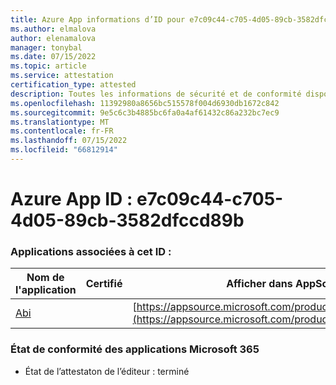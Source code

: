 ```yaml
---
title: Azure App informations d’ID pour e7c09c44-c705-4d05-89cb-3582dfccd89b
ms.author: elmalova
author: elenamalova
manager: tonybal
ms.date: 07/15/2022
ms.topic: article
ms.service: attestation
certification_type: attested
description: Toutes les informations de sécurité et de conformité disponibles pour e7c09c44-c705-4d05-89cb-3582dfccd89b.
ms.openlocfilehash: 11392980a8656bc515578f004d6930db1672c842
ms.sourcegitcommit: 9e5c6c3b4885bc6fa0a4af61432c86a232bc7ec9
ms.translationtype: MT
ms.contentlocale: fr-FR
ms.lasthandoff: 07/15/2022
ms.locfileid: "66812914"
---
```

# <a name="azure-app-id-e7c09c44-c705-4d05-89cb-3582dfccd89b"></a>Azure App ID : e7c09c44-c705-4d05-89cb-3582dfccd89b


### <a name="apps-associated-with-this-id"></a>Applications associées à cet ID :
| **Nom de l'application** | **Certifié** | **Afficher dans AppSource** |
|--------------|---------------|-----------------------|
| [Abi](../forward/WA200003862.md) |  | [https://appsource.microsoft.com/product/office/WA200003862](https://appsource.microsoft.com/product/office/WA200003862) |

### <a name="microsoft-365-app-compliance-status"></a>État de conformité des applications Microsoft 365
- État de l’attestaton de l’éditeur : terminé
